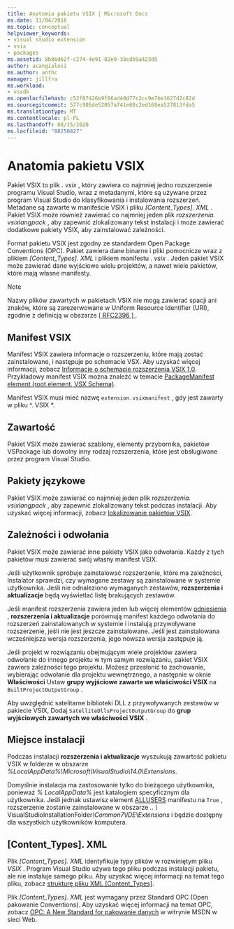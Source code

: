 ```yaml
---
title: Anatomia pakietu VSIX | Microsoft Docs
ms.date: 11/04/2016
ms.topic: conceptual
helpviewer_keywords:
- visual studio extension
- vsix
- packages
ms.assetid: 8b86d62f-c274-4e91-82e0-38cdb9a423d5
author: acangialosi
ms.author: anthc
manager: jillfra
ms.workload:
- vssdk
ms.openlocfilehash: c52f87426b9f06ad40d77c2cc9e7be1627d2c82d
ms.sourcegitcommit: 577c905de52057a741e68c2ed168ea527813fda5
ms.translationtype: MT
ms.contentlocale: pl-PL
ms.lasthandoff: 08/15/2020
ms.locfileid: "88250827"
---
```

# <a name="anatomy-of-a-vsix-package"></a>Anatomia pakietu VSIX
Pakiet VSIX to plik *. vsix* , który zawiera co najmniej jedno rozszerzenie programu Visual Studio, wraz z metadanymi, które są używane przez program Visual Studio do klasyfikowania i instalowania rozszerzeń. Metadane są zawarte w manifeście VSIX i pliku *[Content_Types]. XML* . Pakiet VSIX może również zawierać co najmniej jeden plik *rozszerzenia. vsixlangpack* , aby zapewnić zlokalizowany tekst instalacji i może zawierać dodatkowe pakiety VSIX, aby zainstalować zależności.

 Format pakietu VSIX jest zgodny ze standardem Open Package Conventions (OPC). Pakiet zawiera dane binarne i pliki pomocnicze wraz z plikiem *[Content_Types]. XML* i plikiem manifestu *. vsix* . Jeden pakiet VSIX może zawierać dane wyjściowe wielu projektów, a nawet wiele pakietów, które mają własne manifesty.

> [!NOTE]
> Nazwy plików zawartych w pakietach VSIX nie mogą zawierać spacji ani znaków, które są zarezerwowane w Uniform Resource Identifier (URI), zgodnie z definicją w obszarze [ \[ RFC2396 \] ](https://www.rfc-editor.org/rfc/rfc2396.txt).

## <a name="the-vsix-manifest"></a>Manifest VSIX
 Manifest VSIX zawiera informacje o rozszerzeniu, które mają zostać zainstalowane, i następuje po schemacie VSX. Aby uzyskać więcej informacji, zobacz [Informacje o schemacie rozszerzenia VSIX 1,0](https://msdn.microsoft.com/library/76e410ec-b1fb-4652-ac98-4a4c52e09a2b). Przykładowy manifest VSIX można znaleźć w temacie [PackageManifest element (root element, VSX Schema)](https://msdn.microsoft.com/library/f8ae42ba-775a-4d2b-976a-f556e147f187).

 Manifest VSIX musi mieć nazwę `extension.vsixmanifest` , gdy jest zawarty w pliku ^. VSIX *.

## <a name="the-content"></a>Zawartość
 Pakiet VSIX może zawierać szablony, elementy przybornika, pakietów VSPackage lub dowolny inny rodzaj rozszerzenia, które jest obsługiwane przez program Visual Studio.

## <a name="language-packs"></a>Pakiety językowe
 Pakiet VSIX może zawierać co najmniej jeden plik *rozszerzenia. vsixlangpack* , aby zapewnić zlokalizowany tekst podczas instalacji. Aby uzyskać więcej informacji, zobacz [lokalizowanie pakietów VSIX](../extensibility/localizing-vsix-packages.md).

## <a name="dependencies-and-references"></a>Zależności i odwołania
 Pakiet VSIX może zawierać inne pakiety VSIX jako odwołania. Każdy z tych pakietów musi zawierać swój własny manifest VSIX.

 Jeśli użytkownik spróbuje zainstalować rozszerzenie, które ma zależności, Instalator sprawdzi, czy wymagane zestawy są zainstalowane w systemie użytkownika. Jeśli nie odnaleziono wymaganych zestawów, **rozszerzenia i aktualizacje** będą wyświetlać listę brakujących zestawów.

 Jeśli manifest rozszerzenia zawiera jeden lub więcej elementów [odniesienia](/previous-versions/visualstudio/visual-studio-2010/dd393687(v=vs.100)) , **rozszerzenia i aktualizacje** porównują manifest każdego odwołania do rozszerzeń zainstalowanych w systemie i instalują przywoływane rozszerzenie, jeśli nie jest jeszcze zainstalowane. Jeśli jest zainstalowana wcześniejsza wersja rozszerzenia, jego nowsza wersja zastępuje ją.

 Jeśli projekt w rozwiązaniu obejmującym wiele projektów zawiera odwołanie do innego projektu w tym samym rozwiązaniu, pakiet VSIX zawiera zależności tego projektu. Możesz przesłonić to zachowanie, wybierając odwołanie dla projektu wewnętrznego, a następnie w oknie **Właściwości** Ustaw **grupy wyjściowe zawarte we właściwości VSIX** na `BuiltProjectOutputGroup` .

 Aby uwzględnić satelitarne biblioteki DLL z przywoływanych zestawów w pakiecie VSIX, Dodaj `SatelliteDllsProjectOutputGroup` do **grup wyjściowych zawartych we właściwości VSIX** .

## <a name="installation-location"></a>Miejsce instalacji
 Podczas instalacji **rozszerzenia i aktualizacje** wyszukują zawartość pakietu VSIX w folderze w obszarze *%LocalAppData%\Microsoft\VisualStudio\14.0\Extensions*.

 Domyślnie instalacja ma zastosowanie tylko do bieżącego użytkownika, ponieważ *% LocalAppData%* jest katalogiem specyficznym dla użytkownika. Jeśli jednak ustawisz element [ALLUSERS](https://msdn.microsoft.com/library/ac817f50-3276-4ddb-b467-8bbb1432455b) manifestu na `True` , rozszerzenie zostanie zainstalowane w obszarze <em>.. \\ </em> VisualStudioInstallationFolder<em>\Common7\IDE\Extensions</em> i będzie dostępny dla wszystkich użytkowników komputera.

## <a name="content_typesxml"></a>[Content_Types]. XML
 Plik *[Content_Types]. XML* identyfikuje typy plików w rozwiniętym pliku *VSIX* . Program Visual Studio używa tego pliku podczas instalacji pakietu, ale nie instaluje samego pliku. Aby uzyskać więcej informacji na temat tego pliku, zobacz [strukturę pliku XML [Content_Types]](the-structure-of-the-content-types-dot-xml-file.md).

 Plik *[Content_Types]. XML* jest wymagany przez Standard OPC (Open pakowanie Conventions). Aby uzyskać więcej informacji na temat OPC, zobacz [OPC: A New Standard for pakowanie danych](https://blogs.msdn.microsoft.com/msdnmagazine/2007/08/08/opc-a-new-standard-for-packaging-your-data/) w witrynie MSDN w sieci Web.
